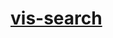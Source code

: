 # [vis-search](https://rawcdn.githack.com/sebastiancordoba/vis-search/0946ddf19ab92950d254920d9d08b24473aad37c/index.html)
